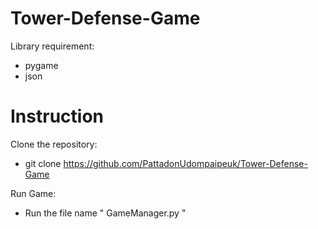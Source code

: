 # Tower-Defense-Game
Library requirement:
- pygame
- json
# Instruction
Clone the repository:
- git clone https://github.com/PattadonUdompaipeuk/Tower-Defense-Game

Run Game:
- Run the file name " GameManager.py "